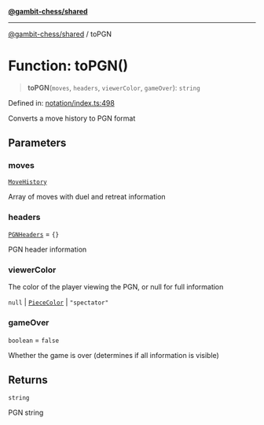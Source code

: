 [**@gambit-chess/shared**](../README.md)

***

[@gambit-chess/shared](../globals.md) / toPGN

# Function: toPGN()

> **toPGN**(`moves`, `headers`, `viewerColor`, `gameOver`): `string`

Defined in: [notation/index.ts:498](https://github.com/cango91/gambit-chess/blob/d79bd73a9b1359341cbe89b368f1eb5b66a60564/shared/src/notation/index.ts#L498)

Converts a move history to PGN format

## Parameters

### moves

[`MoveHistory`](../type-aliases/MoveHistory.md)

Array of moves with duel and retreat information

### headers

[`PGNHeaders`](../interfaces/PGNHeaders.md) = `{}`

PGN header information

### viewerColor

The color of the player viewing the PGN, or null for full information

`null` | [`PieceColor`](../type-aliases/PieceColor.md) | `"spectator"`

### gameOver

`boolean` = `false`

Whether the game is over (determines if all information is visible)

## Returns

`string`

PGN string
